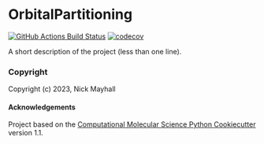 OrbitalPartitioning
==============================
[//]: # (Badges)
[![GitHub Actions Build Status](https://github.com/nmayhall-vt/orbitalpartitioning/workflows/CI/badge.svg)](https://github.com/nmayhall-vt/orbitalpartitioning/actions?query=workflow%3ACI)
[![codecov](https://codecov.io/gh/nmayhall-vt/OrbitalPartitioning/branch/main/graph/badge.svg)](https://codecov.io/gh/nmayhall-vt/OrbitalPartitioning/branch/main)


A short description of the project (less than one line).
 
### Copyright

Copyright (c) 2023, Nick Mayhall


#### Acknowledgements
 
Project based on the 
[Computational Molecular Science Python Cookiecutter](https://github.com/molssi/cookiecutter-cms) version 1.1.
